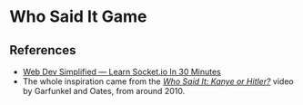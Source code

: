 # Who Said It Game

## References

- [Web Dev Simplified &mdash; Learn Socket.io In 30 Minutes](https://youtu.be/ZKEqqIO7n-k)
- The whole inspiration came from the [_Who Said It: Kanye or Hitler?_](https://youtu.be/0RMdwA8GWB8) video by Garfunkel and Oates, from around 2010.
